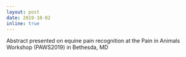 ```yaml
---
layout: post
date: 2019-10-02
inline: true
---
```


Abstract presented on equine pain recognition at the Pain in Animals Workshop (PAWS2019) in Bethesda, MD

